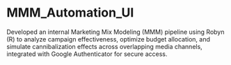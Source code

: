 # MMM_Automation_UI
Developed an internal Marketing Mix Modeling (MMM) pipeline using Robyn (R) to analyze campaign effectiveness, optimize budget allocation, and simulate cannibalization effects across overlapping media channels, integrated with Google Authenticator for secure access.
